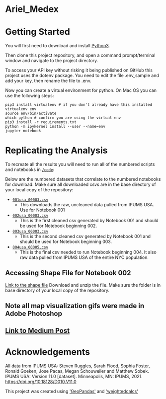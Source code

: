 # Ariel_Medex
# Getting Started
You will first need to download and install [Python3](https://realpython.com/installing-python/).

Then clone this project repository, and open a command prompt/terminal window and navigate to the project directory.

To access your API key without risking it being published on GitHub this project uses the dotenv package. You need to edit the file .env_sample and add your key, then rename the file to .env.

Now you can create a virtual environment for python. On Mac OS you can use the following steps:

```
pip3 install virtualenv # if you don't already have this installed
virtualenv env
source env/bin/activate
which python # confirm you are using the virtual env
pip3 install -r requirements.txt
python -m ipykernel install --user --name=env
jupyter notebook
```

# Replicating the Analysis
To recreate all the results you will need to run all of the numbered scripts and notebooks in [`/code`](/code):

Below are the numbered datasets that correlate to the numbered notebooks for download. Make sure all downloaded csvs are in the base directory of your local copy of the repository:
* [`001usa_00003.csv`](https://www.dropbox.com/s/wuukgsjwrxzr89h/001usa_00003.csv?dl=0)
  * This downloads the raw, uncleaned data pulled from IPUMS USA. Use for Notebook 001
* [`002usa_00003.csv`](https://www.dropbox.com/s/qljngl9yrv0vuty/002usa_00003.csv?dl=0)
    * This is the first cleaned csv generated by Notebook 001 and should be used for Notebook beginning 002.
* [`003usa_00003.csv`](https://www.dropbox.com/s/he5nu1y9xedeuii/003usa_00003%20.csv?dl=0)
    * This is the second cleaned csv generated by Notebook 001 and should be used for Notebook beginning 003.
* [`004usa_00005.csv`](https://www.dropbox.com/s/sbr0j9j1t1algqt/004usa_00005.csv?dl=0)
    * This is the final csv needed to run Notebook beginning 004. It also raw data pulled from IPUMS USA of the entire NYC population.

## Accessing Shape File for Notebook 002
[Link to the shape file](https://www.dropbox.com/sh/92g1w7tjiity76b/AADPMvZh_j-afWW2tL9CbEjja?dl=0)
Download and unzip the file. Make sure the folder is in base directory of your local copy of the repository. 

## Note all map visualization gifs were made in Adobe Photoshop

## [Link to Medium Post](https://medium.com/@ajs701/investigating-the-economic-impacts-of-medicaid-expansion-in-new-york-city-3d20cbe1358e)

# Acknowledgements
All data from IPUMS USA:
    Steven Ruggles, Sarah Flood, Sophia Foster, Ronald Goeken, Jose Pacas, Megan Schouweiler and Matthew Sobek. IPUMS USA: Version 11.0 [dataset]. Minneapolis, MN: IPUMS, 2021. https://doi.org/10.18128/D010.V11.0


This project was created using ['GeoPandas'](https://towardsdatascience.com/mapping-with-matplotlib-pandas-geopandas-and-basemap-in-python-d11b57ab5dac) and ['weightedcalcs'](https://github.com/jsvine/weightedcalcs)